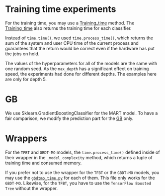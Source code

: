 # Training time experiments

For the training time, you may use a [Training_time](Training_time.py) method.
The [Training_time](Training_time.py) also returns the training time for each classifier.

Instead of `time.time()`, we used `time.process_time()`, which returns the sum of the system and user CPU time of the current process and guarantees that the return would be correct even if the hardware has put the jobs on hold.

The values of the hyperparameters for all of the models are the same with one random seed. As the `max_depth` has a significant effect on training speed, the experiments had done for different depths. The examples here are only for depth 5.

# GB

We use Sklearn.GradientBoostingClassifier for the MART model. To have a fair comparison, we modify the prediction part for the [GB](GB.py) only.

# Wrappers

For the `TFBT` and `GBDT-MO` models, the `time.process_time()` defined inside of their wrapper in the `_model_complexity` method, which returns a tuple of training time and consumed memory.

If you prefer not to use the wrapper for the `TFBT` or the `GBDT-MO` models, you may use the [`gbdtmo_time.py`](gbdtmo_time.py) for each of them. This file only works for the `GBDT-MO`. Likewise, for the `TFBT`, you have to use the `TensorFlow Boosted Tree` without the wrapper.
